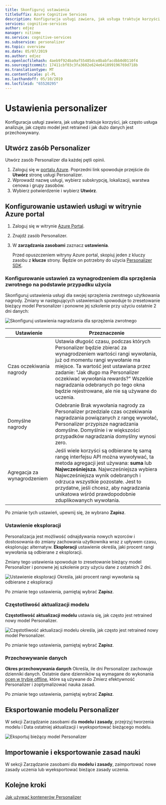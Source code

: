 ```yaml
---
title: Skonfiguruj ustawienia
titleSuffix: Azure Cognitive Services
description: Konfiguracja usługi zawiera, jak usługa traktuje korzyści, jak często usługa analizuje, jak często model jest retrained i jak dużo danych jest przechowywany.
services: cognitive-services
author: edjez
manager: nitinme
ms.service: cognitive-services
ms.subservice: personalizer
ms.topic: overview
ms.date: 05/07/2019
ms.author: edjez
ms.openlocfilehash: 4aeb9f924ba9af55485dce8babfacdbb0d0110f4
ms.sourcegitcommit: 17411cbf03c3fa3602e624e641099196769d718b
ms.translationtype: MT
ms.contentlocale: pl-PL
ms.lasthandoff: 05/10/2019
ms.locfileid: "65520295"
---
```

# <a name="personalizer-settings"></a>Ustawienia personalizer

Konfiguracja usługi zawiera, jak usługa traktuje korzyści, jak często usługa analizuje, jak często model jest retrained i jak dużo danych jest przechowywany.

## <a name="create-personalizer-resource"></a>Utwórz zasób Personalizer

Utwórz zasób Personalizer dla każdej pętli opinii. 

1. Zaloguj się w [portalu Azure](https://ms.portal.azure.com/#create/Microsoft.CognitiveServicesPersonalizer). Poprzedni link spowoduje przejście do **Utwórz** stronę usługi Personalizer. 
1. Wprowadź nazwę usługi, wybierz subskrypcję, lokalizacji, warstwa cenowa i grupy zasobów.
1. Wybierz potwierdzenie i wybierz **Utwórz**.

## <a name="configure-service-settings-in-the-azure-portal"></a>Konfigurowanie ustawień usługi w witrynie Azure portal

1. Zaloguj się w witrynie [Azure Portal](https://ms.portal.azure.com/#create/Microsoft.CognitiveServicesPersonalizer).
1. Znajdź zasób Personalizer. 
1. W **zarządzania zasobami** zaznacz **ustawienia**.

    Przed opuszczeniem witryny Azure portal, skopiuj jeden z kluczy zasobu z **klucze** strony. Będzie on potrzebny do użycia [Personalizer SDK](https://go.microsoft.com/fwlink/?linkid=2092353).

### <a name="configure-reward-settings-for-the-feedback-loop-based-on-use-case"></a>Konfigurowanie ustawień za wynagrodzeniem dla sprzężenia zwrotnego na podstawie przypadku użycia

Skonfiguruj ustawienia usługi dla swojej sprzężenia zwrotnego użytkowania nagrody. Zmiany w następujących ustawieniach spowoduje to zresetowanie bieżący model Personalizer i ponowne jej szkolenie przy użyciu ostatnie 2 dni danych:

![Skonfiguruj ustawienia nagradzania dla sprzężenia zwrotnego](media/settings/configure-model-reward-settings.png)

|Ustawienie|Przeznaczenie|
|--|--|
|Czas oczekiwania nagrody|Ustawia długość czasu, podczas których Personalizer będzie zbierać za wynagrodzeniem wartości rangi wywołania, już od momentu rangi wywołanie ma miejsce. Ta wartość jest ustawiana przez zadanie: "Jak długo ma Personalizer oczekiwać wywołania rewards?" Wszelkie nagradzania odebranych po tego okna będzie rejestrowane, ale nie są używane do uczenia.|
|Domyślne nagrody|Odebranie Brak wywołania nagrody za Personalizer przedziale czas oczekiwania nagradzania powiązanych z rangę wywołać, Personalizer przypisze nagradzania domyślne. Domyślnie i w większości przypadków nagradzania domyślny wynosi zero.|
|Agregacja za wynagrodzeniem|Jeśli wiele korzyści są odbierane tę samą rangę interfejsu API można wywoływać, ta metoda agregacji jest używana: **suma** lub **Najwcześniejsza**. Najwcześniejsza wybiera Najwcześniejsza wynik odebranych i odrzuca wszystkie pozostałe. Jest to przydatne, jeśli chcesz, aby nagradzania unikatowa wśród prawdopodobnie zduplikowanych wywołania. |

Po zmianie tych ustawień, upewnij się, że wybrano **Zapisz**.

### <a name="exploration-setting"></a>Ustawienie eksploracji 

Personalizacja jest możliwość odnajdywania nowych wzorców i dostosowania do zmiany zachowania użytkownika wraz z upływem czasu, eksplorując alternatyw. **Eksploracji** ustawienie określa, jaki procent rangi wywołania są odbierane z eksploracji. 

Zmiany tego ustawienia spowoduje to zresetowanie bieżący model Personalizer i ponowne jej szkolenie przy użyciu dane z ostatnich 2 dni.

![Ustawienie eksploracji Określa, jaki procent rangi wywołania są odbierane z eksploracji](media/settings/configure-exploration-setting.png)

Po zmianie tego ustawienia, pamiętaj wybrać **Zapisz**.

### <a name="model-update-frequency"></a>Częstotliwość aktualizacji modelu

**Częstotliwość aktualizacji modelu** ustawia się, jak często jest retrained nowy model Personalizer. 

![Częstotliwość aktualizacji modelu określa, jak często jest retrained nowy model Personalizer.](media/settings/configure-model-update-frequency-settings.png)

Po zmianie tego ustawienia, pamiętaj wybrać **Zapisz**.

### <a name="data-retention"></a>Przechowywanie danych

**Okres przechowywania danych** Określa, ile dni Personalizer zachowuje dzienniki danych. Ostatnie dane dzienników są wymagane do wykonania [ocen w trybie offline](concepts-offline-evaluation.md), które są używane do Zmierz efektywność Personalizer i zoptymalizować nauka zasad.

Po zmianie tego ustawienia, pamiętaj wybrać **Zapisz**.

## <a name="export-the-personalizer-model"></a>Eksportowanie modelu Personalizer

W sekcji Zarządzanie zasobami dla **modelu i zasady**, przejrzyj tworzenia modelu i Data ostatniej aktualizacji i wyeksportować bieżącego modelu.

![Eksportuj bieżący model Personalizer](media/settings/export-current-personalizer-model.png)

## <a name="import-and-export-learning-policy"></a>Importowanie i eksportowanie zasad nauki

W sekcji Zarządzanie zasobami dla **modelu i zasady**, zaimportować nowe zasady uczenia lub wyeksportować bieżące zasady uczenia.

## <a name="next-steps"></a>Kolejne kroki

[Jak używać kontenerów Personalizer](https://go.microsoft.com/fwlink/?linkid=2083923&clcid=0x409)
